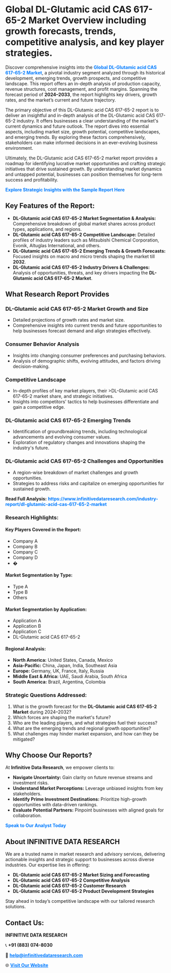 <h1>Global DL-Glutamic acid CAS 617-65-2 Market Overview including growth forecasts, trends, competitive analysis, and key player strategies.</h1>
<p>
Discover comprehensive insights into the 
<a href="https://www.infinitivedataresearch.com/industry-report/dl-glutamic-acid-cas-617-65-2-market" rel="dofollow" style="color: #007BFF; text-decoration: none;"><strong>Global DL-Glutamic acid CAS 617-65-2 Market</strong></a>, a pivotal industry segment analyzed through its historical development, emerging trends, growth prospects, and competitive landscape. This report offers an in-depth analysis of production capacity, revenue structures, cost management, and profit margins. Spanning the forecast period of <strong>2024–2033</strong>, the report highlights key drivers, growth rates, and the market’s current and future trajectory.
</p>
<p>
The primary objective of this DL-Glutamic acid CAS 617-65-2 report is to deliver an insightful and in-depth analysis of the DL-Glutamic acid CAS 617-65-2 industry. It offers businesses a clear understanding of the market's current dynamics and future outlook. The report dives into essential aspects, including market size, growth potential, competitive landscapes, and emerging trends. By exploring these factors comprehensively, stakeholders can make informed decisions in an ever-evolving business environment.
</p>
<p>
Ultimately, the DL-Glutamic acid CAS 617-65-2 market report provides a roadmap for identifying lucrative market opportunities and crafting strategic initiatives that drive sustained growth. By understanding market dynamics and untapped potential, businesses can position themselves for long-term success and profitability.
</p>
<p>
<a href="https://www.infinitivedataresearch.com/request-sample/reportId=107298" style="color: #007BFF; text-decoration: none;"><strong>Explore Strategic Insights with the Sample Report Here</strong></a>
</p>

<h2>Key Features of the Report:</h2>
<ul>
<li><strong>DL-Glutamic acid CAS 617-65-2 Market Segmentation & Analysis:</strong> Comprehensive breakdown of global market shares across product types, applications, and regions.</li>
<li><strong>DL-Glutamic acid CAS 617-65-2 Competitive Landscape:</strong> Detailed profiles of industry leaders such as Mitsubishi Chemical Corporation, Evonik, Altuglas International, and others.</li>
<li><strong>DL-Glutamic acid CAS 617-65-2 Emerging Trends & Growth Forecasts:</strong> Focused insights on macro and micro trends shaping the market till <strong>2032</strong>.</li>
<li><strong>DL-Glutamic acid CAS 617-65-2 Industry Drivers & Challenges:</strong> Analysis of opportunities, threats, and key drivers impacting the <strong>DL-Glutamic acid CAS 617-65-2 Market</strong>.</li>
</ul>

<h2>What Research Report Provides</h2>
<h3>DL-Glutamic acid CAS 617-65-2 Market Growth and Size</h3>
<ul>
<li>Detailed projections of growth rates and market size.</li>
<li>Comprehensive insights into current trends and future opportunities to help businesses forecast demand and align strategies effectively.</li>
</ul>

<h3>Consumer Behavior Analysis</h3>
<ul>
<li>Insights into changing consumer preferences and purchasing behaviors.</li>
<li>Analysis of demographic shifts, evolving attitudes, and factors driving decision-making.</li>
</ul>

<h3>Competitive Landscape</h3>
<ul>
<li>In-depth profiles of key market players, their >DL-Glutamic acid CAS 617-65-2 market share, and strategic initiatives.</li>
<li>Insights into competitors' tactics to help businesses differentiate and gain a competitive edge.</li>
</ul>

<h3>DL-Glutamic acid CAS 617-65-2 Emerging Trends</h3>
<ul>
<li>Identification of groundbreaking trends, including technological advancements and evolving consumer values.</li>
<li>Exploration of regulatory changes and innovations shaping the industry's future.</li>
</ul>

<h3>DL-Glutamic acid CAS 617-65-2 Challenges and Opportunities</h3>
<ul>
<li>A region-wise breakdown of market challenges and growth opportunities.</li>
<li>Strategies to address risks and capitalize on emerging opportunities for sustained growth.</li>
</ul>
<p><strong>Read Full Analysis:</strong> <a href="https://www.infinitivedataresearch.com/industry-report/dl-glutamic-acid-cas-617-65-2-market" rel="dofollow" style="color: #007BFF; text-decoration: none;"><strong>https://www.infinitivedataresearch.com/industry-report/dl-glutamic-acid-cas-617-65-2-market</strong></a></p>
<h3>Research Highlights:</h3>
<h4>Key Players Covered in the Report:</h4>
<ul><li>Company A</li><li>Company B</li><li>Company C</li><li>Company D</li><li>�</li></ul>
<h4>Market Segmentation by Type:</h4>
<ul><li>Type A</li><li>Type B</li><li>Others</li></ul>
<h4>Market Segmentation by Application:</h4>
<ul><li>Application A</li><li>Application B</li><li>Application C</li><li>DL-Glutamic acid CAS 617-65-2</li></ul>

<h4>Regional Analysis:</h4>
<ul>
<li><strong>North America:</strong> United States, Canada, Mexico</li>
<li><strong>Asia-Pacific:</strong> China, Japan, India, Southeast Asia</li>
<li><strong>Europe:</strong> Germany, UK, France, Italy, Russia</li>
<li><strong>Middle East & Africa:</strong> UAE, Saudi Arabia, South Africa</li>
<li><strong>South America:</strong> Brazil, Argentina, Colombia</li>
</ul>

<h3>Strategic Questions Addressed:</h3>
<ol>
<li>What is the growth forecast for the <strong>DL-Glutamic acid CAS 617-65-2 Market</strong> during 2024–2032?</li>
<li>Which forces are shaping the market's future?</li>
<li>Who are the leading players, and what strategies fuel their success?</li>
<li>What are the emerging trends and regional growth opportunities?</li>
<li>What challenges may hinder market expansion, and how can they be mitigated?</li>
</ol>

<h2>Why Choose Our Reports?</h2>
<p>At <strong>Infinitive Data Research</strong>, we empower clients to:</p>
<ul>
<li><strong>Navigate Uncertainty:</strong> Gain clarity on future revenue streams and investment risks.</li>
<li><strong>Understand Market Perceptions:</strong> Leverage unbiased insights from key stakeholders.</li>
<li><strong>Identify Prime Investment Destinations:</strong> Prioritize high-growth opportunities with data-driven rankings.</li>
<li><strong>Evaluate Potential Partners:</strong> Pinpoint businesses with aligned goals for collaboration.</li>
</ul>
<p><a href="https://www.infinitivedataresearch.com/industry-report/dl-glutamic-acid-cas-617-65-2-market" rel="dofollow" style="color: #007BFF; text-decoration: none;"><strong>Speak to Our Analyst Today</strong></a></p>

<h2>About INFINITIVE DATA RESEARCH</h2>
<p>We are a trusted name in market research and advisory services, delivering actionable insights and strategic support to businesses across diverse industries. Our expertise lies in offering:</p>
<ul>
<li><strong>DL-Glutamic acid CAS 617-65-2 Market Sizing and Forecasting</strong></li>
<li><strong>DL-Glutamic acid CAS 617-65-2 Competitive Analysis</strong></li>
<li><strong>DL-Glutamic acid CAS 617-65-2 Customer Research</strong></li>
<li><strong>DL-Glutamic acid CAS 617-65-2 Product Development Strategies</strong></li>
</ul>
<p>Stay ahead in today’s competitive landscape with our tailored research solutions.</p>

<h2>Contact Us:</h2>
<p><strong>INFINITIVE DATA RESEARCH</strong></p>
<p>📞 <strong>+91 (883) 074-8030</strong></p>
<p>📧 <strong><a href="mailto:help@infinitivedataresearch.com" style="color: #007BFF;">help@infinitivedataresearch.com</a></strong></p>
<p>🌐 <strong><a href="https://www.infinitivedataresearch.com" rel="dofollow" style="color: #007BFF;">Visit Our Website</a></strong></p>